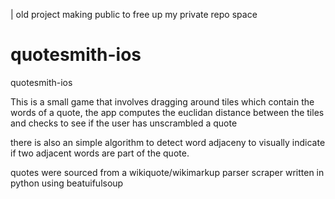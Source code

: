 | old project making public to free up my private repo space

# quotesmith-ios

quotesmith-ios


This is a small game that involves dragging around tiles which contain the words of a quote, the app computes the euclidan distance between 
the tiles and checks to see if the user has unscrambled a quote 

there is also an simple algorithm to detect word adjaceny to visually indicate if two adjacent words are part of the quote.

quotes were sourced from a wikiquote/wikimarkup parser scraper written in python using beatuifulsoup 



